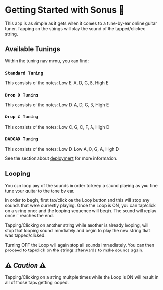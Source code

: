 # Getting Started with Sonus :guitar:

This app is as simple as it gets when it comes to a tune-by-ear online guitar tuner. Tapping on the strings will play the sound of the tapped/clicked string.

## Available Tunings

Within the tuning nav menu, you can find:

### `Standard Tuning`

This consists of the notes: Low E, A, D, G, B, High E

### `Drop D Tuning`

This consists of the notes: Low D, A, D, G, B, High E

### `Drop C Tuning`

This consists of the notes: Low C, G, C, F, A, High D

### `DADGAD Tuning`

This consists of the notes: Low D, Low A, D, G, A, High D

See the section about [deployment](https://facebook.github.io/create-react-app/docs/deployment) for more information.

## Looping

You can loop any of the sounds in order to keep a sound playing as you fine tune your guitar to the tone by ear.

In order to begin, first tap/click on the Loop button and this will stop any sounds that were currently playing. Once the Loop is ON, you can tap/click on a string once and the looping sequence will begin. The sound will replay once it reaches the end.

Tapping/Clicking on another string while another is already looping, will stop that looping sound immdiately and begin to play the new string that was tapped/clicked.

Turning OFF the Loop will again stop all sounds immediately. You can then proceed to tap/click on the strings afterwards to make sounds again.

## :warning: *Caution* :warning:
Tapping/Clicking on a string multiple times while the Loop is ON will result in all of those taps getting looped.
